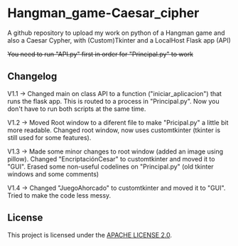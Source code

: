 # Hangman_game-Caesar_cipher

A github repository to upload my work on python of a Hangman game and also a Caesar Cypher, with (Custom)Tkinter and a LocalHost Flask app (API)

~~You need to run "API.py" first in order for "Principal.py" to work~~

## Changelog
V1.1 -> Changed main on class API to a function ("iniciar_aplicacion") that runs the flask app. This is routed to a process in "Principal.py". Now you don't have to run both scripts at the same time.

V1.2 -> Moved Root window to a diferent file to make "Pricipal.py" a little bit more readable. Changed root window, now uses customtkinter (tkinter is still used for some features).

V1.3 -> Made some minor changes to root window (added an image using pillow). Changed "EncriptaciónCesar" to customtkinter and moved it to "GUI". Erased some non-useful codelines on "Principal.py" (old tkinter windows and some comments)

V1.4 -> Changed "JuegoAhorcado" to customtkinter and moved it to "GUI". Tried to make the code less messy.

## License
This project is licensed under the [APACHE LICENSE 2.0](LICENSE).
